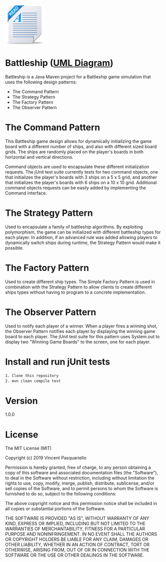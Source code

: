![Readme image](src/main/resources/readme.png)

# Battleship ([UML Diagram](https://github.com/vpasq/Battleship/blob/master/UML_Battleship.pdf)) 


Battleship is a Java Maven project for a Battleship game simulation that uses the following design patterns:
- The Command Pattern
- The Strategy Pattern 
- The Factory Pattern
- The Observer Pattern



# The Command Pattern

This Battleship game design allows for dynamically initializing the game board with a different
number of ships, and also with different sized board grids. The ships are randomly placed on the 
player's boards in both horizontal and vertical directions.

Command objects are used to encapsulate these different initialization requests. The jUnit
test suite currently tests for two command objects, one that initializes the player's boards
with 3 ships on a 5 x 5 grid, and another that initializes the player's boards with 6 ships on a 
10 x 10 grid. Additional command objects requests can be easily added by implementing the 
Command interface.

# The Strategy Pattern

Used to encapsulate a family of battleship algorithms. By exploiting polymorphism,
the game can be initialized with different battleship types for each player. In addition, if an 
advanced rule was added allowing players to dynamically switch ships during runtime, the Strategy
Pattern would make it possible.


# The Factory Pattern

Used to create different ship types. The Simple Factory Pattern is used in combination 
with the Strategy Pattern to allow clients to create different ships types without having to
program to a concrete implementation.

# The Observer Pattern

Used to notify each player of a winner. When a player fires a winning shot, the Observer Pattern
notifies each player by displaying the winning game board to each player. The jUnit test suite
for this pattern uses System.out to display two "Winning Game Boards" to the screen, one for each 
player.





# Install and run jUnit tests
```bash
1. Clone this repository
2. mvn clean compile test

```


# Version
1.0.0

# License

The MIT License (MIT)

Copyright (c) 2019 Vincent Pasquariello

Permission is hereby granted, free of charge, to any person obtaining a copy of this software and associated documentation files (the "Software"), to deal in the Software without restriction, including without limitation the rights to use, copy, modify, merge, publish, distribute, sublicense, and/or sell copies of the Software, and to permit persons to whom the Software is furnished to do so, subject to the following conditions:

The above copyright notice and this permission notice shall be included in all copies or substantial portions of the Software.

THE SOFTWARE IS PROVIDED "AS IS", WITHOUT WARRANTY OF ANY KIND, EXPRESS OR IMPLIED, INCLUDING BUT NOT LIMITED TO THE WARRANTIES OF MERCHANTABILITY, FITNESS FOR A PARTICULAR PURPOSE AND NONINFRINGEMENT. IN NO EVENT SHALL THE AUTHORS OR COPYRIGHT HOLDERS BE LIABLE FOR ANY CLAIM, DAMAGES OR OTHER LIABILITY, WHETHER IN AN ACTION OF CONTRACT, TORT OR OTHERWISE, ARISING FROM, OUT OF OR IN CONNECTION WITH THE SOFTWARE OR THE USE OR OTHER DEALINGS IN THE SOFTWARE.


